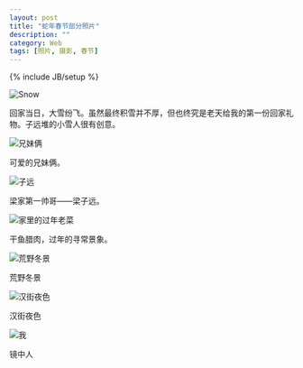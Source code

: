 ```yaml
---
layout: post
title: "蛇年春节部分照片"
description: ""
category: Web
tags: [照片, 摄影, 春节]
---
```

{% include JB/setup %}

![Snow](http://pic.yupoo.com/24plus/CEq3aJSH/medish.jpg)

回家当日，大雪纷飞。虽然最终积雪并不厚，但也终究是老天给我的第一份回家礼物。子远堆的小雪人很有创意。

![兄妹俩](http://pic.yupoo.com/24plus/CErAjfwU/medish.jpg)

可爱的兄妹俩。

![子远](http://pic.yupoo.com/24plus/CEq4bN2h/medish.jpg)

梁家第一帅哥——梁子远。


![家里的过年老菜](http://pic.yupoo.com/24plus/CEqow7Dt/medish.jpg)

干鱼腊肉，过年的寻常景象。

![荒野冬景](http://pic.yupoo.com/24plus/CEqkM0i7/medish.jpg)

荒野冬景

![汉街夜色](http://pic.yupoo.com/24plus/CEqkXSaq/medish.jpg)

汉街夜色

![我](http://pic.yupoo.com/24plus/CEqkEvID/medish.jpg)

镜中人

